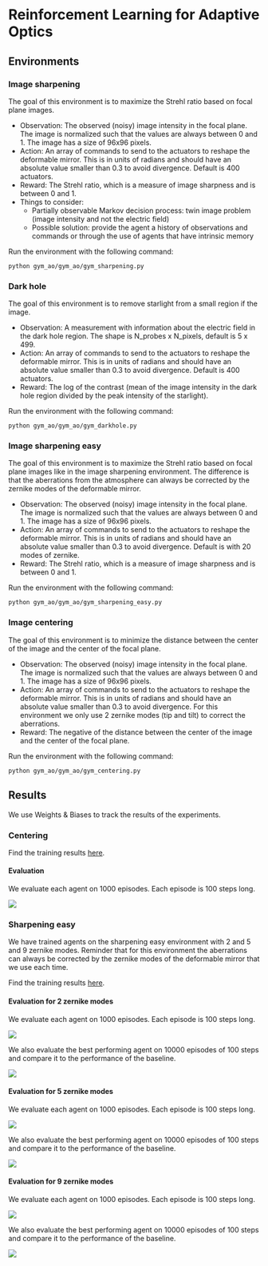 # Reinforcement Learning for Adaptive Optics

## Environments

### Image sharpening

The goal of this environment is to maximize the Strehl ratio based on focal plane images. 

- Observation: The observed (noisy) image intensity in the focal plane. The image is normalized such that the values are always between 0 and 1. The image has a size of 96x96 pixels.
- Action: An array of commands to send to the actuators to reshape the deformable mirror. This is in units of radians and should have an absolute value smaller than 0.3 to avoid divergence. Default is 400 actuators.
- Reward: The Strehl ratio, which is a measure of image sharpness and is between 0 and 1.
- Things to consider: 
    * Partially observable Markov decision process: twin image problem  (image intensity and not the electric field)
    * Possible solution: provide the agent a history of observations and commands or through the use of agents that have intrinsic memory

Run the environment with the following command:

```python gym_ao/gym_ao/gym_sharpening.py```

### Dark hole 

The goal of this environment is to remove starlight from a small region if the image. 

- Observation: A measurement with information about the electric field in the dark hole region. The shape is N_probes x N_pixels, default is 5 x 499.
- Action: An array of commands to send to the actuators to reshape the deformable mirror. This is in units of radians and should have an absolute value smaller than 0.3 to avoid divergence. Default is 400 actuators.
- Reward: The log of the contrast (mean of the image intensity in the dark hole region divided by the peak intensity of the starlight).

Run the environment with the following command:

```python gym_ao/gym_ao/gym_darkhole.py```

### Image sharpening easy

The goal of this environment is to maximize the Strehl ratio based on focal plane images like in the image sharpening environment. The difference is that the aberrations from the atmosphere can always be corrected by the zernike modes of the deformable mirror. 

- Observation: The observed (noisy) image intensity in the focal plane. The image is normalized such that the values are always between 0 and 1. The image has a size of 96x96 pixels.
- Action: An array of commands to send to the actuators to reshape the deformable mirror. This is in units of radians and should have an absolute value smaller than 0.3 to avoid divergence. Default is with 20 modes of zernike.
- Reward: The Strehl ratio, which is a measure of image sharpness and is between 0 and 1.

Run the environment with the following command:

```python gym_ao/gym_ao/gym_sharpening_easy.py```

### Image centering

The goal of this environment is to minimize the distance between the center of the image and the center of the focal plane.

- Observation: The observed (noisy) image intensity in the focal plane. The image is normalized such that the values are always between 0 and 1. The image has a size of 96x96 pixels.
- Action: An array of commands to send to the actuators to reshape the deformable mirror. This is in units of radians and should have an absolute value smaller than 0.3 to avoid divergence. For this environment we only use 2 zernike modes (tip and tilt) to correct the aberrations.
- Reward: The negative of the distance between the center of the image and the center of the focal plane.

Run the environment with the following command:

```python gym_ao/gym_ao/gym_centering.py```


## Results

We use Weights & Biases to track the results of the experiments. 

### Centering

Find the training results [here](https://api.wandb.ai/links/adapt_opt/gbkd3qfs).

#### Evaluation

We evaluate each agent on 1000 episodes. Each episode is 100 steps long.

![](figures/evaluation_centering_ao_system.png)

### Sharpening easy

We have trained agents on the sharpening easy environment with 2 and 5 and 9 zernike modes.
Reminder that for this environment the aberrations can always be corrected by the zernike modes of the deformable mirror that we use each time.

Find the training results [here](https://api.wandb.ai/links/adapt_opt/5y122g06).

#### Evaluation for 2 zernike modes

We evaluate each agent on 1000 episodes. Each episode is 100 steps long. 

![](figures/evaluation_Sharpening_AO_system_easy.png)

We also evaluate the best performing agent on 10000 episodes of 100 steps and compare it to the performance of the baseline.

![](figures/evaluation_Sharpening_AO_system_easy-2.png)

#### Evaluation for 5 zernike modes

We evaluate each agent on 1000 episodes. Each episode is 100 steps long.

![](figures/evaluation_Sharpening_AO_system_easy-6act.png)

We also evaluate the best performing agent on 10000 episodes of 100 steps and compare it to the performance of the baseline.

![](figures/evaluation_Sharpening_AO_system_easy-6act-2.png)

#### Evaluation for 9 zernike modes

We evaluate each agent on 1000 episodes. Each episode is 100 steps long.

![](figures/evaluation_Sharpening_AO_system_easy-10act.png)

We also evaluate the best performing agent on 10000 episodes of 100 steps and compare it to the performance of the baseline.

![](figures/evaluation_Sharpening_AO_system_easy-10act-2.png)

